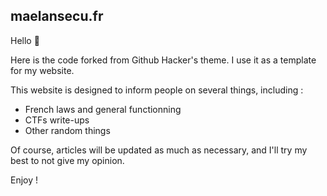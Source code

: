 
## maelansecu.fr

Hello :wave:

Here is the code forked from Github Hacker's theme.
I use it as a template for my website.

This website is designed to inform people on several things, including :
- French laws and general functionning
- CTFs write-ups
- Other random things

Of course, articles will be updated as much as necessary, and I'll try my best to not give my opinion.

Enjoy !
